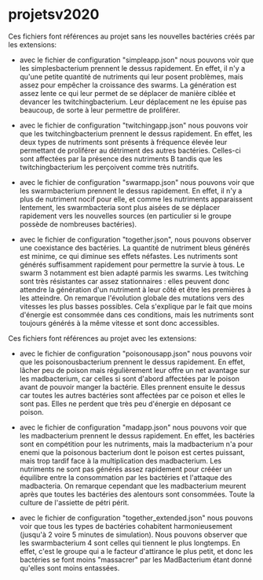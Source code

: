 # projetsv2020

Ces fichiers font références au projet sans les nouvelles bactéries
créés par les extensions:

 - avec le fichier de configuration "simpleapp.json" nous pouvons voir 
que les simplesbacterium prennent le dessus rapidement. En effet, il n'y
a qu'une petite quantité de nutriments qui leur posent problèmes, mais 
assez pour empêcher la croissance des swarms. La génération est 
assez lente ce qui leur permet de se déplacer de manière ciblée et 
devancer les twitchingbacterium. Leur déplacement ne les épuise pas 
beaucoup, de sorte à leur permettre de proliférer.

 - avec le fichier de configuration "twitchingapp.json" nous pouvons 
voir que les twitchingbacterium prennent le dessus rapidement. En effet,
les deux types de nutriments sont présents à fréquence élevée leur 
permettant de proliférer au détriment des autres bactéries. Celles-ci 
sont affectées par la présence des nutriments B tandis que les 
twitchingbacterium les perçoivent comme très nutritifs.

 - avec le fichier de configuration "swarmapp.json" nous pouvons voir que 
les swarmbacterium prennent le dessus rapidement. En effet, il n'y a 
plus de nutriment nocif pour elle, et comme les nutriments apparaissent
lentement, les swarmbacteria sont plus aisées de se déplacer rapidement 
vers les nouvelles sources (en particulier si le groupe possède de 
nombreuses bactéries).

 - avec le fichier de configuration "together.json", nous pouvons 
observer une coexistance des bactéries. La quantité de nutriment bleus
générés est minime, ce qui diminue ses effets néfastes. Les nutriments 
sont générés suffisamment rapidement pour permettre la survie à tous. 
Le swarm 3 notamment est bien adapté parmis les swarms. Les twitching 
sont très résistantes car assez stationnaires : elles peuvent donc
attendre la génération d'un nutriment à leur côté et être les premières
à les atteindre. On remarque l'évolution globale des mutations vers des 
vitesses les plus basses possibles. Cela s'explique par le fait que 
moins d'énergie est consommée dans ces conditions, mais les nutriments 
sont toujours générés à la même vitesse et sont donc accessibles.

Ces fichiers font références au projet avec les extensions:

 - avec le fichier de configuration "poisonousapp.json" nous pouvons 
voir que les poisonousbacterium prennent le dessus rapidement. En effet,
lâcher peu de poison mais régulièrement leur offre un net avantage sur 
les madbacterium, car celles si sont d'abord affectées par le poison
avant de pouvoir manger la bactérie. Elles prennent ensuite le dessus 
car toutes les autres bactéries sont affectées par ce poison et elles
le sont pas. Elles ne perdent que très peu d'énergie en déposant ce 
poison.

 - avec le fichier de configuration "madapp.json" nous pouvons voir que 
les madbacterium prennent le dessus rapidement. En effet, les bactéries 
sont en compétition pour les nutriments, mais la madbacterium n'a pour 
enemi que la poisonous bacterium dont le poison est certes puissant, 
mais trop tardif face à la multiplication des madbacterium. Les 
nutriments ne sont pas générés assez rapidement pour crééer un équilibre 
entre la consommation par les bactéries et l'attaque des madbacteria. 
On remarque cependant que les madbacterium meurent après que toutes les 
bactéries des alentours sont consommées. Toute la culture de l'assiette 
de pétri périt.

 - avec le fichier de configuration "together_extended.json" nous 
pouvons voir que tous les types de bactéries cohabitent harmonieusement 
(jusqu'à 2 voire 5 minutes de simulation). Nous pouvons observer que les
swarmbacterium 4 sont celles qui tiennent le plus longtemps. En effet,
c'est le groupe qui a le facteur d'attirance le plus petit, et donc les
bactéries se font moins "massacrer" par les MadBacterium étant donné
qu'elles sont moins entassées.
